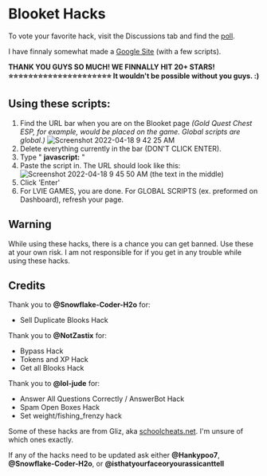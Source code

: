 # Blooket Hacks

To vote your favorite hack, visit the Discussions tab and find the [poll](https://github.com/Hankypoo7/Blooket-hacks-Hankypoo7-/discussions/59).

I have finnaly somewhat made a [Google Site](https://sites.google.com/pasdknights.org/blooket-blacket-hacks) (with a few scripts).

**THANK YOU GUYS SO MUCH! WE FINNALLY HIT 20+ STARS! ⭐⭐⭐⭐⭐⭐⭐⭐⭐⭐⭐⭐⭐⭐⭐⭐⭐⭐⭐⭐⭐ It wouldn't be possible without you guys.  :)**

## Using these scripts:

1. Find the URL bar when you are on the Blooket page *(Gold Quest Chest ESP, for example, would be placed on the game. Global scripts are global.)*
![Screenshot 2022-04-18 9 42 25 AM](https://user-images.githubusercontent.com/100436822/163824930-26969fa2-b8dd-4e09-bc0a-16a815298f30.png)
2. Delete everything currently in the bar (DON'T CLICK ENTER).
3. Type   "  **javascript:**  "
4. Paste the script in.
The URL should look like this:
![Screenshot 2022-04-18 9 45 50 AM](https://user-images.githubusercontent.com/100436822/163825308-ed7728b2-e31f-4f0a-826a-5f43e30cbc72.png)
(the text in the middle)
5. Click 'Enter'
6. For LVIE GAMES, you are done. For GLOBAL SCRIPTS (ex. preformed on Dashboard), refresh your page.

## Warning
While using these hacks, there is a chance you can get banned. Use these at your own risk.
I am not responsible for if you get in any trouble while using these hacks.


## Credits
Thank you to **@Snowflake-Coder-H2o** for:
- Sell Duplicate Blooks Hack

Thank you to **@NotZastix** for:
- Bypass Hack
- Tokens and XP Hack
- Get all Blooks Hack

Thank you to **@lol-jude** for:
- Answer All Questions Correctly / AnswerBot Hack
- Spam Open Boxes Hack
- Set weight/fishing_frenzy hack

Some of these hacks are from Gliz, aka [schoolcheats.net](https://schoolcheats.net). I'm unsure of which ones exactly.

If any of the hacks need to be updated ask either **@Hankypoo7**, **@Snowflake-Coder-H2o**, or  **@isthatyourfaceoryourassicanttell**
